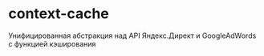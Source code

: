 # context-cache

Унифицированная абстракция над API Яндекс.Директ и GoogleAdWords с функцией кэширования
